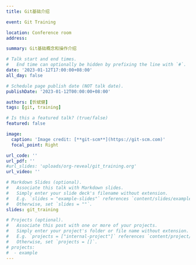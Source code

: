 ```yaml
---
title: Git基础介绍 

event: Git Training

location: Conference room 
address:

summary: Git基础概念和操作介绍

# Talk start and end times.
#   End time can optionally be hidden by prefixing the line with `#`.
date: '2023-01-12T17:00:00+08:00'
all_day: false

# Schedule page publish date (NOT talk date).
publishDate: '2023-01-12T00:00:00+08:00'

authors: [忻斌健]
tags: [git, training]

# Is this a featured talk? (true/false)
featured: false

image:
  caption: 'Image credit: [**git-scm**](https://git-scm.com)'
  focal_point: Right

url_code: ''
url_pdf: ''
#url_slides: 'uploads/org-reveal/git_training.org'
url_video: ''

# Markdown Slides (optional).
#   Associate this talk with Markdown slides.
#   Simply enter your slide deck's filename without extension.
#   E.g. `slides = "example-slides"` references `content/slides/example-slides.md`.
#   Otherwise, set `slides = ""`.
slides: git_training

# Projects (optional).
#   Associate this post with one or more of your projects.
#   Simply enter your project's folder or file name without extension.
#   E.g. `projects = ["internal-project"]` references `content/project/deep-learning/index.md`.
#   Otherwise, set `projects = []`.
# projects:
#  - example
---
```

